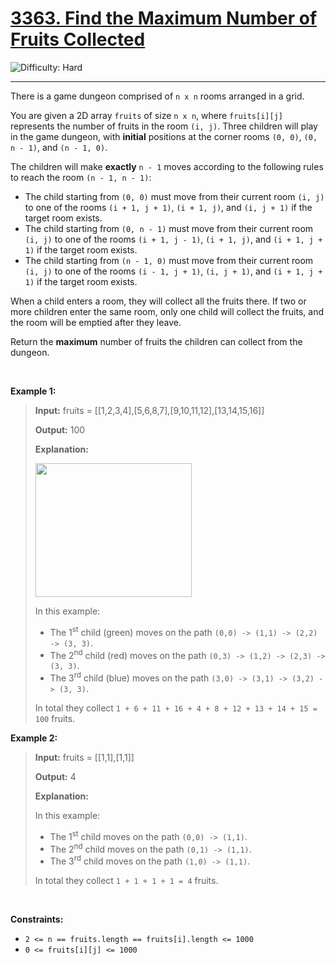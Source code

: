 <h1><a href="https://leetcode.com/problems/find-the-maximum-number-of-fruits-collected?envType=daily-question&envId=2025-08-07">3363. Find the Maximum Number of Fruits Collected</a></h1>

![Difficulty: Hard](https://img.shields.io/badge/Hard-f8615c)

---

<p>There is a game dungeon comprised of&nbsp;<code>n x n</code> rooms arranged in a grid.</p>

<p>You are given a 2D array <code>fruits</code> of size <code>n x n</code>, where <code>fruits[i][j]</code> represents the number of fruits in the room <code>(i, j)</code>. Three children will play in the game dungeon, with <strong>initial</strong> positions at the corner rooms <code>(0, 0)</code>, <code>(0, n - 1)</code>, and <code>(n - 1, 0)</code>.</p>

<p>The children will make <strong>exactly</strong> <code>n - 1</code> moves according to the following rules to reach the room <code>(n - 1, n - 1)</code>:</p>

<ul>
	<li>The child starting from <code>(0, 0)</code> must move from their current room <code>(i, j)</code> to one of the rooms <code>(i + 1, j + 1)</code>, <code>(i + 1, j)</code>, and <code>(i, j + 1)</code> if the target room exists.</li>
	<li>The child starting from <code>(0, n - 1)</code> must move from their current room <code>(i, j)</code> to one of the rooms <code>(i + 1, j - 1)</code>, <code>(i + 1, j)</code>, and <code>(i + 1, j + 1)</code> if the target room exists.</li>
	<li>The child starting from <code>(n - 1, 0)</code> must move from their current room <code>(i, j)</code> to one of the rooms <code>(i - 1, j + 1)</code>, <code>(i, j + 1)</code>, and <code>(i + 1, j + 1)</code> if the target room exists.</li>
</ul>

<p>When a child enters a room, they will collect all the fruits there. If two or more children enter the same room, only one child will collect the fruits, and the room will be emptied after they leave.</p>

<p>Return the <strong>maximum</strong> number of fruits the children can collect from the dungeon.</p>

<p>&nbsp;</p>
<p><strong class="example">Example 1:</strong></p>

><p><strong>Input:</strong> <span class="example-io">fruits = [[1,2,3,4],[5,6,8,7],[9,10,11,12],[13,14,15,16]]</span></p>
>
><p><strong>Output:</strong> <span class="example-io">100</span></p>
>
><p><strong>Explanation:</strong></p>
>
><p><img alt="" src="https://assets.leetcode.com/uploads/2024/10/15/example_1.gif" style="width: 250px; height: 214px;" /></p>
>
><p>In this example:</p>
>
><ul>
>	<li>The 1<sup>st</sup> child (green) moves on the path <code>(0,0) -&gt; (1,1) -&gt; (2,2) -&gt; (3, 3)</code>.</li>
>	<li>The 2<sup>nd</sup> child (red) moves on the path <code>(0,3) -&gt; (1,2) -&gt; (2,3) -&gt; (3, 3)</code>.</li>
>	<li>The 3<sup>rd</sup> child (blue) moves on the path <code>(3,0) -&gt; (3,1) -&gt; (3,2) -&gt; (3, 3)</code>.</li>
></ul>
>
><p>In total they collect <code>1 + 6 + 11 + 16 + 4 + 8 + 12 + 13 + 14 + 15 = 100</code> fruits.</p>

<p><strong class="example">Example 2:</strong></p>

><p><strong>Input:</strong> <span class="example-io">fruits = [[1,1],[1,1]]</span></p>
>
><p><strong>Output:</strong> <span class="example-io">4</span></p>
>
><p><strong>Explanation:</strong></p>
>
><p>In this example:</p>
>
><ul>
>	<li>The 1<sup>st</sup> child moves on the path <code>(0,0) -&gt; (1,1)</code>.</li>
>	<li>The 2<sup>nd</sup> child moves on the path <code>(0,1) -&gt; (1,1)</code>.</li>
>	<li>The 3<sup>rd</sup> child moves on the path <code>(1,0) -&gt; (1,1)</code>.</li>
></ul>
>
><p>In total they collect <code>1 + 1 + 1 + 1 = 4</code> fruits.</p>

<p>&nbsp;</p>
<p><strong>Constraints:</strong></p>

<ul>
	<li><code>2 &lt;= n == fruits.length == fruits[i].length &lt;= 1000</code></li>
	<li><code>0 &lt;= fruits[i][j] &lt;= 1000</code></li>
</ul>

